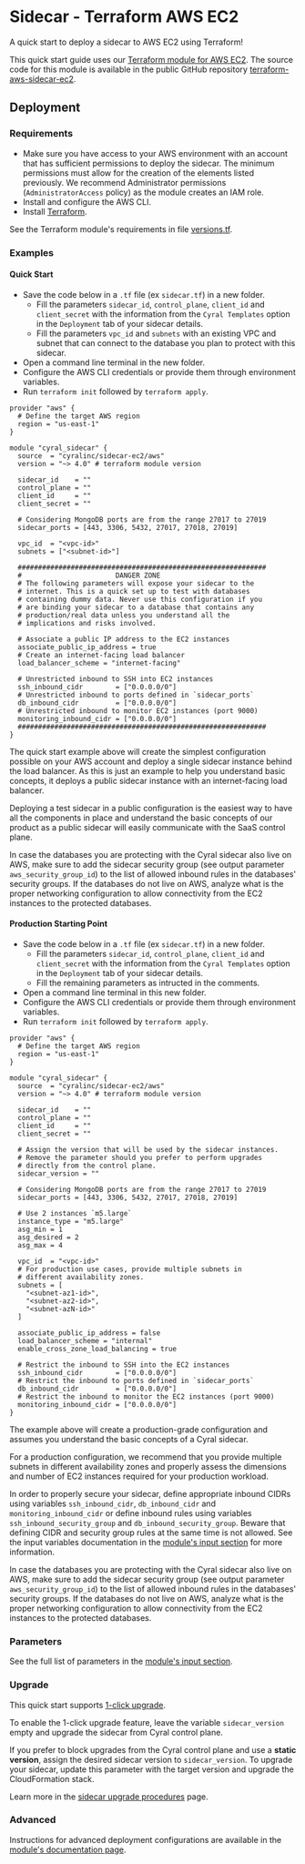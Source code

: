 # Sidecar - Terraform AWS EC2

A quick start to deploy a sidecar to AWS EC2 using Terraform!

This quick start guide uses our [Terraform module for AWS EC2](https://registry.terraform.io/modules/cyralinc/sidecar-ec2/aws/latest).
The source code for this module is available in the public GitHub repository
[terraform-aws-sidecar-ec2](https://github.com/cyralinc/terraform-aws-sidecar-ec2).

## Deployment

### Requirements

* Make sure you have access to your AWS environment with an account that has sufficient permissions to deploy the sidecar. The minimum permissions must allow for the creation of the elements listed previously. We recommend Administrator permissions (`AdministratorAccess` policy) as the module creates an IAM role.
* Install and configure the AWS CLI.
* Install [Terraform](https://www.terraform.io).

See the Terraform module's requirements in file [versions.tf](https://github.com/cyralinc/terraform-aws-sidecar-ec2/blob/main/versions.tf).

### Examples

#### Quick Start

* Save the code below in a `.tf` file (ex `sidecar.tf`) in a new folder.
    * Fill the parameters `sidecar_id`, `control_plane`, `client_id` and 
    `client_secret` with the information from the `Cyral Templates` option
    in the `Deployment` tab of your sidecar details.
    * Fill the parameters `vpc_id` and `subnets` with an existing VPC and
    subnet that can connect to the database you plan to protect with this
    sidecar.
* Open a command line terminal in the new folder.
* Configure the AWS CLI credentials or provide them through environment variables.
* Run `terraform init` followed by `terraform apply`.

```hcl
provider "aws" {
  # Define the target AWS region
  region = "us-east-1"
}

module "cyral_sidecar" {
  source  = "cyralinc/sidecar-ec2/aws"  
  version = "~> 4.0" # terraform module version

  sidecar_id    = ""
  control_plane = ""
  client_id     = ""
  client_secret = ""

  # Considering MongoDB ports are from the range 27017 to 27019
  sidecar_ports = [443, 3306, 5432, 27017, 27018, 27019]

  vpc_id  = "<vpc-id>"
  subnets = ["<subnet-id>"]

  #############################################################
  #                       DANGER ZONE
  # The following parameters will expose your sidecar to the
  # internet. This is a quick set up to test with databases
  # containing dummy data. Never use this configuration if you
  # are binding your sidecar to a database that contains any
  # production/real data unless you understand all the
  # implications and risks involved.

  # Associate a public IP address to the EC2 instances
  associate_public_ip_address = true
  # Create an internet-facing load balancer
  load_balancer_scheme = "internet-facing"

  # Unrestricted inbound to SSH into EC2 instances
  ssh_inbound_cidr        = ["0.0.0.0/0"]
  # Unrestricted inbound to ports defined in `sidecar_ports`
  db_inbound_cidr         = ["0.0.0.0/0"]
  # Unrestricted inbound to monitor EC2 instances (port 9000)
  monitoring_inbound_cidr = ["0.0.0.0/0"]
  #############################################################
}
```

The quick start example above will create the simplest configuration possible on your AWS account
and deploy a single sidecar instance behind the load balancer. As this is just an example
to help you understand basic concepts, it deploys a public sidecar instance with an
internet-facing load balancer.

Deploying a test sidecar in a public configuration is the easiest way to have all the components
in place and understand the basic concepts of our product as a public sidecar will easily
communicate with the SaaS control plane.

In case the databases you are protecting with the Cyral sidecar also live on AWS, make sure to
add the sidecar security group (see output parameter `aws_security_group_id`) to the list of
allowed inbound rules in the databases' security groups. If the databases do not live on AWS,
analyze what is the proper networking configuration to allow connectivity from the EC2
instances to the protected databases.

#### Production Starting Point

* Save the code below in a `.tf` file (ex `sidecar.tf`) in a new folder.
    * Fill the parameters `sidecar_id`, `control_plane`, `client_id` and 
    `client_secret` with the information from the `Cyral Templates` option
    in the `Deployment` tab of your sidecar details.
    * Fill the remaining parameters as intructed in the comments.
* Open a command line terminal in this new folder.
* Configure the AWS CLI credentials or provide them through environment variables.
* Run `terraform init` followed by `terraform apply`.

```hcl
provider "aws" {
  # Define the target AWS region
  region = "us-east-1"
}

module "cyral_sidecar" {
  source  = "cyralinc/sidecar-ec2/aws"  
  version = "~> 4.0" # terraform module version

  sidecar_id    = ""
  control_plane = ""
  client_id     = ""
  client_secret = ""
  
  # Assign the version that will be used by the sidecar instances.
  # Remove the parameter should you prefer to perform upgrades 
  # directly from the control plane.
  sidecar_version = ""

  # Considering MongoDB ports are from the range 27017 to 27019
  sidecar_ports = [443, 3306, 5432, 27017, 27018, 27019]

  # Use 2 instances `m5.large`
  instance_type = "m5.large"
  asg_min = 1
  asg_desired = 2
  asg_max = 4

  vpc_id  = "<vpc-id>"
  # For production use cases, provide multiple subnets in
  # different availability zones.
  subnets = [
    "<subnet-az1-id>",
    "<subnet-az2-id>",
    "<subnet-azN-id>"
  ]

  associate_public_ip_address = false
  load_balancer_scheme = "internal"
  enable_cross_zone_load_balancing = true

  # Restrict the inbound to SSH into the EC2 instances
  ssh_inbound_cidr        = ["0.0.0.0/0"]
  # Restrict the inbound to ports defined in `sidecar_ports`
  db_inbound_cidr         = ["0.0.0.0/0"]
  # Restrict the inbound to monitor the EC2 instances (port 9000)
  monitoring_inbound_cidr = ["0.0.0.0/0"]
}
```

The example above will create a production-grade configuration and assumes you understand
the basic concepts of a Cyral sidecar.

For a production configuration, we recommend that you provide multiple subnets in different
availability zones and properly assess the dimensions and number of EC2 instances required
for your production workload.

In order to properly secure your sidecar, define appropriate inbound CIDRs using variables
`ssh_inbound_cidr`, `db_inbound_cidr` and `monitoring_inbound_cidr` or define inbound
rules using variables `ssh_inbound_security_group` and `db_inbound_security_group`. Beware
that defining CIDR and security group rules at the same time is not allowed. See the
input variables documentation in the [module's input section](https://registry.terraform.io/modules/cyralinc/sidecar-ec2/aws/latest?tab=inputs)
for more information.

In case the databases you are protecting with the Cyral sidecar also live on AWS, make sure to
add the sidecar security group (see output parameter `aws_security_group_id`) to the list of
allowed inbound rules in the databases' security groups. If the databases do not live on AWS,
analyze what is the proper networking configuration to allow connectivity from the EC2
instances to the protected databases.

### Parameters

See the full list of parameters in the [module's input section](https://registry.terraform.io/modules/cyralinc/sidecar-ec2/aws/latest?tab=inputs).

### Upgrade

This quick start supports [1-click upgrade](https://cyral.com/docs/sidecars/manage/upgrade#1-click-upgrade).

To enable the 1-click upgrade feature, leave the variable `sidecar_version` empty and upgrade
the sidecar from Cyral control plane.

If you prefer to block upgrades from the Cyral control plane and use a **static version**, assign
the desired sidecar version to `sidecar_version`. To upgrade your sidecar, update this parameter
with the target version and upgrade the CloudFormation stack.

Learn more in the [sidecar upgrade procedures](https://cyral.com/docs/sidecars/manage/upgrade/) page.

### Advanced

Instructions for advanced deployment configurations are available
in the [module's documentation page](https://registry.terraform.io/modules/cyralinc/sidecar-ec2/aws/latest#advanced).